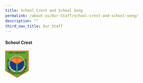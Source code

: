 ```yaml
---
title: School Crest and School Song
permalink: /about-us/Our-Staff/school-crest-and-school-song/
description: ""
third_nav_title: Our Staff
---
```

#### School Crest

<img src="/images/CCK-Logo-b-colour-200.png" 
     style="width:15%">

